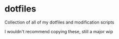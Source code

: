 # dotfiles
Collection of all of my dotfiles and modification scripts

I wouldn't recommend copying these, still a major wip
